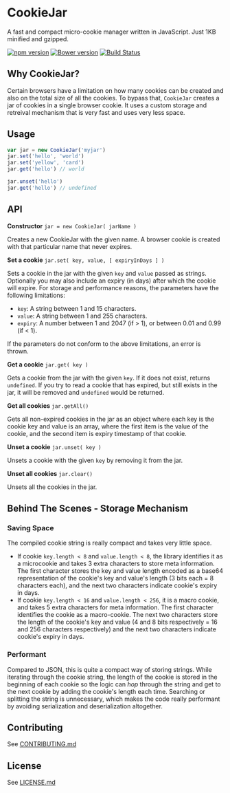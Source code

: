 # CookieJar
A fast and compact micro-cookie manager written in JavaScript. Just 1KB minified and gzipped.

[![npm version](https://badge.fury.io/js/cookie-jar.js.svg)](https://badge.fury.io/js/cookie-jar.js)
[![Bower version](https://badge.fury.io/bo/cookie-jar.js.svg)](https://badge.fury.io/bo/cookie-jar.js)
[![Build Status](https://travis-ci.org/wingify/cookie-jar.js.svg?branch=master)](https://travis-ci.org/wingify/cookie-jar.js)

## Why CookieJar?

Certain browsers have a limitation on how many cookies can be created and also on the total size of all the cookies. To bypass that,
`CookieJar` creates a jar of cookies in a single browser cookie. It uses a custom storage and retreival mechanism that is very fast
and uses very less space.

## Usage

```javascript
var jar = new CookieJar('myjar')
jar.set('hello', 'world')
jar.set('yellow', 'card')
jar.get('hello') // world

jar.unset('hello')
jar.get('hello') // undefined
```

## API

**Constructor** `jar = new CookieJar( jarName )`

Creates a new CookieJar with the given name. A browser cookie is created with that particular name that never expires.

**Set a cookie** `jar.set( key, value, [ expiryInDays ] )`

Sets a cookie in the jar with the given `key` and `value` passed as strings. Optionally you may also include an expiry (in days) 
after which the cookie will expire. For storage and performance reasons, the parameters have the following limitations:
- `key`: A string between 1 and 15 characters.
- `value`: A string between 1 and 255 characters.
- `expiry`: A number between 1 and 2047 (if > 1), or between 0.01 and 0.99 (if < 1).

If the parameters do not conform to the above limitations, an error is thrown.

**Get a cookie** `jar.get( key )`

Gets a cookie from the jar with the given `key`. If it does not exist, returns `undefined`. If you try to read a cookie that has expired,
but still exists in the jar, it will be removed and `undefined` would be returned.

**Get all cookies** `jar.getAll()`

Gets all non-expired cookies in the jar as an object where each key is the cookie key and value is an array, where the first item is the value of the cookie, and the second item is expiry timestamp of that cookie.

**Unset a cookie** `jar.unset( key )`

Unsets a cookie with the given `key` by removing it from the jar.

**Unset all cookies** `jar.clear()`

Unsets all the cookies in the jar.

## Behind The Scenes - Storage Mechanism

### Saving Space
The compiled cookie string is really compact and takes very little space.
- If cookie `key.length < 8` and `value.length < 8`, the library identifies it as a microcookie and takes 3 extra characters to store meta information. The first character stores the key and value length encoded as a base64 representation of the cookie's key and value's length (3 bits each = 8 characters each), and the next two characters indicate cookie's expiry in days.
- If cookie `key.length < 16` and `value.length < 256`, it is a macro cookie, and takes 5 extra characters for meta information. The first character identifies the cookie as a macro-cookie. The next two characters store the length of the cookie's key and value (4 and 8 bits respectively = 16 and 256 characters respectively) and the next two characters indicate cookie's expiry in days.
 
### Performant
Compared to JSON, this is quite a compact way of storing strings. While iterating through the cookie string, the length of the cookie is stored in the beginning of each cookie so the logic can *hop* through the string and get to the next cookie by adding the cookie's length each time. Searching or splitting the string is unnecessary, which makes the code really performant by avoiding serialization and deserialization altogether.

## Contributing

See [CONTRIBUTING.md](https://github.com/wingify/cookie-jar.js/blob/master/CONTRIBUTING.md)

## License

See [LICENSE.md](https://github.com/wingify/cookie-jar.js/blob/master/LICENSE.md)
